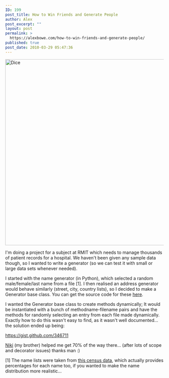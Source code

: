 ```yaml
---
ID: 199
post_title: How to Win Friends and Generate People
author: Alex
post_excerpt: ""
layout: post
permalink: >
  https://alexbowe.com/how-to-win-friends-and-generate-people/
published: true
post_date: 2010-03-29 05:47:36
---
```

<img src="https://alexbowe.com/wp-content/uploads/2013/01/2859_largeview.jpg" alt="Dice" width="800" height="590" class="alignnone size-full wp-image-200" />
<p>I'm doing a project for a subject at RMIT which needs to manage thousands of patient records for a hospital. We haven't been given any sample data though, so I wanted to write a generator (so we can test it with small or large data sets whenever needed).</p>
<p>I started with the name generator (in Python), which selected a random male/female/last name from a file [1]. I then realised an address generator would behave similarly (street, city, country lists), so I decided to make a Generator base class. You can get the source code for these <a href="http://github.com/alexbowe/generators">here</a>.</p>
<p>I wanted the Generator base class to create methods dynamically; It would be instantiated with a bunch of methodname-filename pairs and have the methods for randomly selecting an entry from each file made dynamically. Exactly how to do this wasn't easy to find, as it wasn't well documented... the solution ended up being:</p>

https://gist.github.com/346711

<p><a href="http://niki.code-karma.com/">Niki</a> (my brother) helped me get 70% of the way there... (after lots of scope and decorator issues) thanks man :)</p>
<p>[1] The name lists were taken from <a href="http://www.census.gov/genealogy/www/data/1990surnames/names_files.html">this census data</a>, which actually provides percentages for each name too, if you wanted to make the name distribution more realistic...</p>